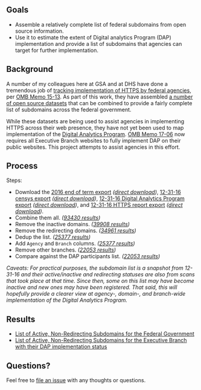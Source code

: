 
## Goals

* Assemble a relatively complete list of federal subdomains from open source information.  
* Use it to estimate the extent of Digital analytics Program (DAP) implementation and provide a list of subdomains that agencies can target for further implementation.  

## Background 

A number of my colleagues here at GSA and at DHS have done a tremendous job of [tracking implementation of HTTPS by federal agencies](https://18f.gsa.gov/2017/01/04/tracking-the-us-governments-progress-on-moving-https/), per [OMB Memo 15-13](https://obamawhitehouse.archives.gov/sites/default/files/omb/memoranda/2015/m-15-13.pdf).  As part of this work, they have assembled [a number of open source datasets](https://github.com/GSA/https/tree/master/compliance/data) that can be combined to provide a fairly complete list of subdomains across the federal government.  

While these datasets are being used to assist agencies in implementing HTTPS across their web presence, they have not yet been used to map implementation of the [Digital Analytics Program](https://www.digitalgov.gov/services/dap/).  [OMB Memo 17-06](https://obamawhitehouse.archives.gov/sites/default/files/omb/memoranda/2017/m-17-06.pdf) now requires all Executive Branch websites to fully implement DAP on their public websites.  This project attempts to assist agencies in this effort.  

## Process

Steps:  
* Download the [2016 end of term export](https://github.com/GSA/https/blob/master/compliance/data/eot-2016.csv) _([direct download](https://raw.githubusercontent.com/GSA/https/master/compliance/data/eot-2016.csv))_, [12-31-16 censys export](https://github.com/GSA/https/blob/master/compliance/data/censys-2016-12-31.csv) _([direct download](https://raw.githubusercontent.com/GSA/https/master/compliance/data/censys-2016-12-31.csv))_, [12-31-16 Digital Analytics Program export](https://github.com/GSA/https/blob/master/compliance/data/dap-2016-12-31.csv) _([direct download](https://raw.githubusercontent.com/GSA/https/master/compliance/data/dap-2016-12-31.csv))_, and [12-31-16 HTTPS report export](https://github.com/GSA/https/blob/master/compliance/data/parents-2016-12-31.csv) _([direct download](https://raw.githubusercontent.com/GSA/https/master/compliance/data/parents-2016-12-31.csv))_.  
* Combine them all.  _([93430 results](https://github.com/18F/g-analytics/blob/18f-pages/projects/dap-subdomain-report/1-initial-combined-subdomain-list.csv))_
* Remove the inactive domains.  _([39908 results](https://github.com/18F/g-analytics/blob/18f-pages/projects/dap-subdomain-report/2-combined-subdomain-list-minus-inactive-URLs.csv))_
* Remove the redirecting domains.  _([34961 results](https://github.com/18F/g-analytics/blob/18f-pages/projects/dap-subdomain-report/3-combined-subdomain-list-minus-inactive-or-redirecting-URLs.csv))_
* Dedup the list.  _([25377 results](https://github.com/18F/g-analytics/blob/18f-pages/projects/dap-subdomain-report/4-combined-subdomain-list-minus-inactive-or-redirecting-URLs-dedupped.csv))_
* Add `Agency` and `Branch` columns.  _([25377 results](https://github.com/18F/g-analytics/blob/18f-pages/projects/dap-subdomain-report/5-subdomain-list-with-agencies-federal.csv))_
* Remove other branches.  _([22053 results](https://github.com/18F/g-analytics/blob/18f-pages/projects/dap-subdomain-report/6-subdomain-list-with-agencies-executive.csv))_
* Compare against the DAP participants list.  _([22053 results](https://github.com/18F/g-analytics/blob/18f-pages/projects/dap-subdomain-report/7-subdomain-list-with-agencies-executive-DAP.csv))_

_Caveats:  For practical purposes, the subdomain list is a snapshot from 12-31-16 and their active/inactive and redirecting statuses are also from scans that took place at that time.  Since then, some on this list may have become inactive and new ones may have been registered.  That said, this will hopefully provide a clearer view at agency-, domain-, and branch-wide implementation of the Digital Analytics Program._

## Results 

* [List of Active, Non-Redirecting Subdomains for the Federal Government](https://github.com/18F/g-analytics/blob/18f-pages/projects/dap-subdomain-report/5-subdomain-list-with-agencies-federal.csv)
* [List of Active, Non-Redirecting Subdomains for the Executive Branch with their DAP implementation status](https://github.com/18F/g-analytics/blob/18f-pages/projects/dap-subdomain-report/7-subdomain-list-with-agencies-executive-DAP.csv)

## Questions?  

Feel free to [file an issue](https://github.com/18F/g-analytics/issues) with any thoughts or questions.  
